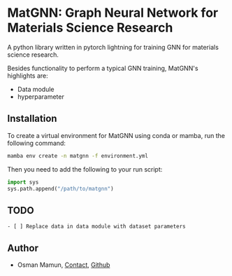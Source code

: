 # MatGNN: Graph Neural Network for Materials Science Research

A python library written in pytorch lightning for training GNN for materials science research.

Besides functionality to perform a typical GNN training, MatGNN's highlights are:

- Data module
- hyperparameter

## Installation

To create a virtual environment for MatGNN using conda or mamba, run the following command:

```bash
mamba env create -n matgnn -f environment.yml
```

Then you need to add the following to your run script:

```python
import sys
sys.path.append("/path/to/matgnn")
```

## TODO

```[tasklist]
- [ ] Replace data in data module with dataset parameters
```

## Author

- Osman Mamun, [Contact](mailto:mamun.che06@gmail.com), [Github](https://github.com/mamunm)
